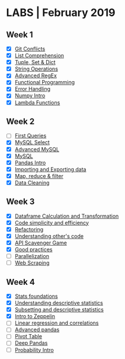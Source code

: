 # LABS | February 2019

## Week 1
- [X] [Git Conflicts](https://github.com/ta-data-bcn/lab-resolving-git-conflicts)
- [X] [List Comprehension](https://github.com/ta-data-bcn/lab-list-comprehensions)
- [X] [Tuple, Set & Dict](https://github.com/ta-data-bcn/lab-tuple-set-dict)
- [X] [String Operations](https://github.com/ta-data-bcn/lab-string-operations)
- [X] [Advanced RegEx](https://github.com/ta-data-bcn/lab-advanced-regex)
- [X] [Functional Programming](https://github.com/ta-data-bcn/lab-functional-programming)
- [X] [Error Handling](https://github.com/ta-data-bcn/lab-error-handling)
- [X] [Numpy Intro](https://github.com/ta-data-bcn/lab-numpy)
- [X] [Lambda Functions](https://github.com/ta-data-bcn/lab-lambda-functions)

## Week 2
- [ ] [First Queries](https://github.com/ta-data-bcn/lab-mysql-first-queries)
- [X] [MySQL Select](https://github.com/ta-data-bcn/lab-mysql-select)
- [X] [Advanced MySQL](https://github.com/ta-data-bcn/lab-advanced-mysql)
- [X] [MySQL](https://github.com/ta-data-bcn/lab-mysql)
- [X] [Pandas Intro](https://github.com/ta-data-bcn/lab-intro-pandas)
- [X] [Importing and Exporting data](https://github.com/ta-data-bcn/lab-import-export)
- [X] [Map, reduce & filter](https://github.com/ta-data-bcn/lab-map-reduce-filter)
- [X] [Data Cleaning](https://github.com/ta-data-bcn/lab-data-cleaning)

## Week 3
- [X] [Dataframe Calculation and Transformation](https://github.com/ta-data-bcn/lab-df-calculation-and-transformation)
- [X] [Code simplicity and efficiency](https://github.com/ta-data-bcn/lab-code-simplicity-efficiency)
- [X] [Refactoring](https://github.com/ta-data-bcn/lab-refactoring)
- [X] [Understanding other's code](https://github.com/ta-data-bcn/lab-understanding-others-code)
- [X] [API Scavenger Game](https://github.com/ta-data-bcn/lab-api-scavenger-game)
- [X] [Good practices](https://github.com/ta-data-bcn/lab-good-practices)
- [ ] [Parallelization](https://github.com/ta-data-bcn/lab-parallelization)
- [ ] [Web Scraping](https://github.com/ta-data-bcn/lab-web-scraping)

## Week 4
- [X] [Stats foundations](https://github.com/ta-data-bcn/lab-statistics-foundations)
- [X] [Understanding descriptive statistics](https://github.com/ta-data-bcn/lab-understanding-descriptive-stats)
- [X] [Subsetting and descriptive statistics](https://github.com/ta-data-bcn/lab-subsetting-and-descriptive-stats)
- [X] [Intro to Zeppelin](https://github.com/ta-data-bcn/lab-intro-to-zeppelin)
- [ ] [Linear regression and correlations](https://github.com/ta-data-bcn/lab-linear-regression-correlation)
- [ ] [Advanced pandas](https://github.com/ta-data-bcn/lab-advanced-pandas)
- [ ] [Pivot Table](https://github.com/ta-data-bcn/lab-pivot-table-and-correlation)
- [ ] [Deep Pandas](https://github.com/ta-data-bcn/lab-pandas-deep-dive)
- [ ] [Probability Intro](https://github.com/ta-data-bcn/lab-probability-intro)
